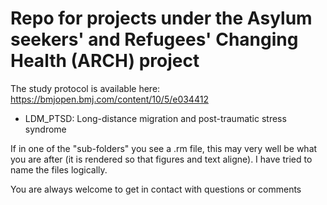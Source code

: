 # Repo for projects under the Asylum seekers' and Refugees' Changing Health (ARCH) project
The study protocol is available here: https://bmjopen.bmj.com/content/10/5/e034412

* LDM_PTSD: Long-distance migration and post-traumatic stress syndrome

If in one of the "sub-folders" you see a .rm file, this may very well be what you are after (it is rendered so that figures and text aligne). I have tried to name the files logically.

You are always welcome to get in contact with questions or comments

